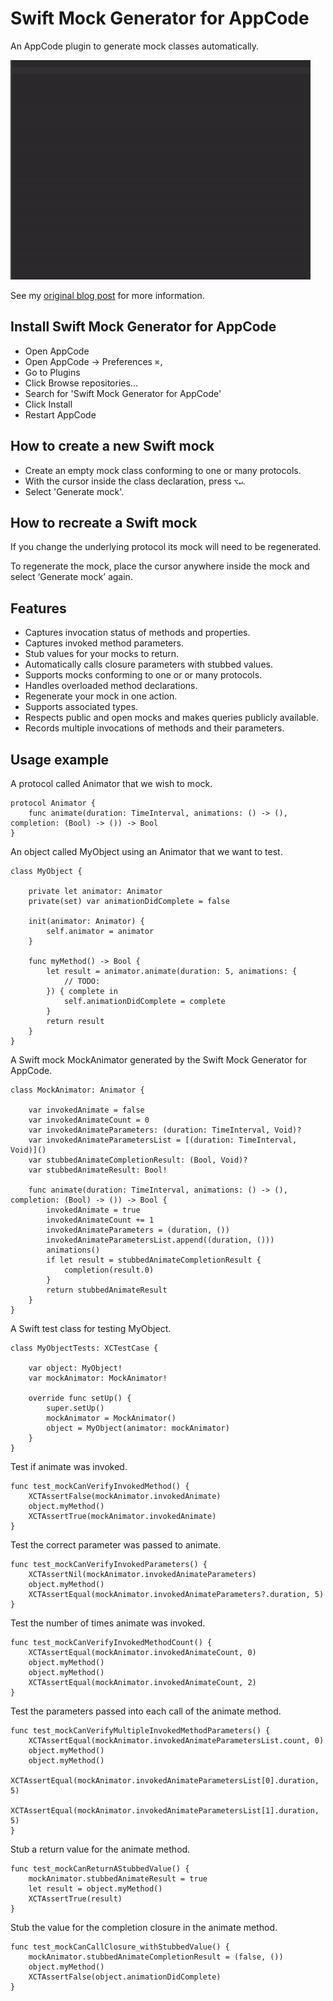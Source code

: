 # Swift Mock Generator for AppCode

An AppCode plugin to generate mock classes automatically. 

![AppCode plugin generates Swift mock](readme/MockGenerator.gif "AppCode plugin generates Swift mock")

See my [original blog post](http://seanhenry.codes/ios/generate-swift-mock-appcode-plugin/) for more information.

## Install Swift Mock Generator for AppCode

- Open AppCode
- Open AppCode → Preferences `⌘,`
- Go to Plugins
- Click Browse repositories...
- Search for 'Swift Mock Generator for AppCode'
- Click Install
- Restart AppCode

## How to create a new Swift mock

- Create an empty mock class conforming to one or many protocols.
- With the cursor inside the class declaration, press `⌥↵`.
- Select 'Generate mock'.

## How to recreate a Swift mock

If you change the underlying protocol its mock will need to be regenerated.  

To regenerate the mock, place the cursor anywhere inside the mock and select ‘Generate mock’ again.

## Features

- Captures invocation status of methods and properties.
- Captures invoked method parameters.
- Stub values for your mocks to return.
- Automatically calls closure parameters with stubbed values.
- Supports mocks conforming to one or or many protocols.
- Handles overloaded method declarations.
- Regenerate your mock in one action.
- Supports associated types.
- Respects public and open mocks and makes queries publicly available.
- Records multiple invocations of methods and their parameters.

## Usage example

A protocol called Animator that we wish to mock.

```
protocol Animator {
    func animate(duration: TimeInterval, animations: () -> (), completion: (Bool) -> ()) -> Bool
}
```
An object called MyObject using an Animator that we want to test.

```
class MyObject {
  
    private let animator: Animator
    private(set) var animationDidComplete = false
  
    init(animator: Animator) {
        self.animator = animator
    }
  
    func myMethod() -> Bool {
        let result = animator.animate(duration: 5, animations: {
            // TODO:
        }) { complete in
            self.animationDidComplete = complete
        }
        return result
    }
}
```

A Swift mock MockAnimator generated by the Swift Mock Generator for AppCode.

```
class MockAnimator: Animator {  
  
    var invokedAnimate = false
    var invokedAnimateCount = 0
    var invokedAnimateParameters: (duration: TimeInterval, Void)?
    var invokedAnimateParametersList = [(duration: TimeInterval, Void)]()
    var stubbedAnimateCompletionResult: (Bool, Void)?
    var stubbedAnimateResult: Bool!
  
    func animate(duration: TimeInterval, animations: () -> (), completion: (Bool) -> ()) -> Bool {
        invokedAnimate = true
        invokedAnimateCount += 1
        invokedAnimateParameters = (duration, ())
        invokedAnimateParametersList.append((duration, ()))
        animations()
        if let result = stubbedAnimateCompletionResult {
            completion(result.0)
        }
        return stubbedAnimateResult
    }
}
```
A Swift test class for testing MyObject.

```
class MyObjectTests: XCTestCase {
  
    var object: MyObject!
    var mockAnimator: MockAnimator!
  
    override func setUp() {
        super.setUp()
        mockAnimator = MockAnimator()
        object = MyObject(animator: mockAnimator)
    }
}
```
Test if animate was invoked.

```
func test_mockCanVerifyInvokedMethod() {
    XCTAssertFalse(mockAnimator.invokedAnimate)
    object.myMethod()
    XCTAssertTrue(mockAnimator.invokedAnimate)
}
```
Test the correct parameter was passed to animate.

```
func test_mockCanVerifyInvokedParameters() {
    XCTAssertNil(mockAnimator.invokedAnimateParameters)
    object.myMethod()
    XCTAssertEqual(mockAnimator.invokedAnimateParameters?.duration, 5)
}
```
Test the number of times animate was invoked.

```
func test_mockCanVerifyInvokedMethodCount() {
    XCTAssertEqual(mockAnimator.invokedAnimateCount, 0)
    object.myMethod()
    object.myMethod()
    XCTAssertEqual(mockAnimator.invokedAnimateCount, 2)
}
```
Test the parameters passed into each call of the animate method.

```
func test_mockCanVerifyMultipleInvokedMethodParameters() {
    XCTAssertEqual(mockAnimator.invokedAnimateParametersList.count, 0)
    object.myMethod()
    object.myMethod()
    XCTAssertEqual(mockAnimator.invokedAnimateParametersList[0].duration, 5)
    XCTAssertEqual(mockAnimator.invokedAnimateParametersList[1].duration, 5)
}
```
Stub a return value for the animate method.

```
func test_mockCanReturnAStubbedValue() {
    mockAnimator.stubbedAnimateResult = true
    let result = object.myMethod()
    XCTAssertTrue(result)
}
```
Stub the value for the completion closure in the animate method.

```
func test_mockCanCallClosure_withStubbedValue() {
    mockAnimator.stubbedAnimateCompletionResult = (false, ())
    object.myMethod()
    XCTAssertFalse(object.animationDidComplete)
}
```
